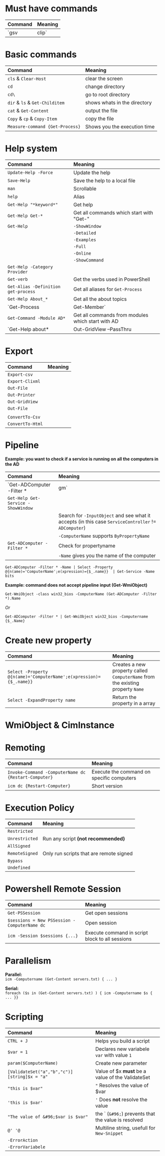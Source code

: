 # Must have commands
| Command							| Meaning
| :---								| :---
| `gsv | clip`						| Clips output of `gsv` to the clipboard


# Basic commands
| Command							| Meaning
| :---								| :---
| `cls` & `Clear-Host`				| clear the screen
| `cd`								| change directory
| `cd\` 							| go to root directory
| `dir` & `ls` & `Get-Childitem` 	| shows whats in the directory
| `cat` & `Get-Content`				| output the file
| `Copy` & `cp` & `Copy-Item`		| copy the file
| `Measure-command {Get-Process}`	| Shows you the execution time

# Help system
| Command															| Meaning
| :---																| :---
| `Update-Help -Force`												| Update the help
| `Save-Help`														| Save the help to a local file
| `man`																| Scrollable
| `help`															| Alias
| `Get-Help "*keyword*"` 											| Get help
| `Get-Help Get-*` 													| Get all commands which start with "Get-"
| `Get-Help`														| `-ShowWindow`
| 																	| `-Detailed`
|																	| `-Examples`
| 																	| `-Full`
| 																	| `-Online`
| 																	| `-ShowCommand`
| `Get-Help -Category Provider`										|
| `Get-verb`														| Get the verbs used in PowerShell
| `Get-Alias -Definition get-process` 								| Get all aliases for `Get-Process`
| `Get-Help About_*`												| Get all the about topics
| `Get-Process | Get-Member`										| Get all the methods, properties,... of the object
| `Get-Command -Module AD*`											| Get all commands from modules which start with AD
| `Get-Help about* | Out-GridView –PassThru | Get-Help –ShowWindow` | This will display a grid view with all about topics to choose from. Select one, and click OK, to view the help file.

# Export

| Command			| Meaning
| :---				| :---
| `Export-csv`		|
| `Export-Clixml`	|
| `Out-File`		|
| `Out-Printer`		|
| `Out-GridView`	|
| `Out-File`		|
|					|
| `ConvertTo-Csv`	|
| `ConvertTo-Html`	|

# Pipeline

**Example: you want to check if a service is running on all the computers in the AD <br />**

| Command								| Meaning
| :---									| :---
| `Get-ADComputer -Filter * 	| gm`	| Check what object you are working with (in this case `ADComputer`)
| `Get-Help Get-Service -ShowWindow`	|
| 										| Search for `-InputObject` and see what it accepts (in this case `ServiceController` != `ADComputer`)
|										| `-ComputerName` supports `ByPropertyName`
| `Get-ADComputer -Filter *`			| Check for propertyname
|										| `-Name` gives you the name of the computer

`Get-ADComputer -Filter * -Name | Select -Property @{n(ame)='ComputerName';e(xpression)={$_.name}} 	| Get-Service -Name bits`<br />

**Example: command does not accept pipeline input (Get-WmiObject)<br />**

`Get-WmiObject -class win32_bios -ComputerName (Get-ADComputer -Filter *).Name`

_Or_

`Get-ADComputer -Filter * | Get-WmiObject win32_bios -Computername {$_.Name}`

# Create new property

| Command																| Meaning
| :---																	| :---
| `Select -Property @{n(ame)='ComputerName';e(xpression)={$_.name}}`	| Creates a new property called `ComputerName` from the existing property `Name`
| `Select -ExpandProperty name`											| Return the property in a array

# WmiObject & CimInstance

# Remoting
| Command																| Meaning
| :---																	| :---
|`Invoke-Command -ComputerName dc {Restart-Computer}`					| Execute the command on specific computers
| `icm dc {Restart-Computer}`											| Short version

# Execution Policy

| Command			| Meaning
| :---				| :---
| `Restricted`		|
| `Unrestricted`	| Run any script **(not recommended)**
| `AllSigned`		|
| `RemoteSigned`	| Only run scripts that are remote signed
| `Bypass`			|
| `Undefined`		|

# Powershell Remote Session

| Command										| Meaning
| :---											| :---
| `Get-PSSession`								| Get open sessions
| `$sessions = New PSSession -ComputerName dc`	| Open session
| `icm -Session $sessions {...}`				| Execute command in script block to all sessions

# Parallelism

**Parallel:** <br /> 
 `icm -Computername (Get-Content servers.txt) { ... }` <br />

**Serial:** <br />
 `foreach ($s in (Get-Content servers.txt) ) { icm -Computername $s { ... }}`

# Scripting

| Command													| Meaning
| :---														| :---
| `CTRL + J`												| Helps you build a script
| `$var = 1`												| Declares new variabele `var` with value `1`
| `param($ComputerName)`									| Create new parameter
| `[ValidateSet("a","b","c")][string]$x = "a"`				| Value of $x **must** be a value of the ValidateSet
| `"this is $var"`											| `"` Resolves the value of $var
| `'this is $var'`											| `'` Does **not** resolve the value
| `"The value of &#96;$var is $var"`						| the &#96; (`&#96;`) prevents that the value is resolved  
| `@' '@`													| Multiline string, usefull for `New-Snippet`
| `-ErrorAction`											|
| `-ErrorVariabele`											|

